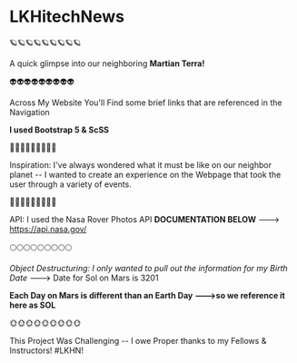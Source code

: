 # LKHitechNews
>
🪐🪐🪐🪐🪐🪐🪐🪐🪐
>
A quick glimpse into our neighboring <strong>Martian Terra!</strong> 
>
👽👽👽👽👽👽👽👽👽
>
Across My Website You'll Find some brief links that are referenced in the Navigation
>
<strong>I used Bootstrap 5 & ScSS </strong>
>
🔭🔭🔭🔭🔭🔭🔭🔭🔭
>
Inspiration:
I've always wondered what it must be like on our neighbor planet --
I wanted to create an experience on the Webpage that took the user through a variety of events.
>
💫💫💫💫💫💫💫💫💫
>
API: I used the Nasa Rover Photos API
<strong>DOCUMENTATION BELOW</strong>
---> https://api.nasa.gov/
>
🌕🌕🌕🌕🌕🌕🌕🌕🌕
>
*Object Destructuring: I only wanted to pull out the information for my Birth Date*
---> Date for Sol on Mars is 3201
>
<strong>Each Day on Mars is different than an Earth Day
--->so we reference it here as SOL</strong>
>
🌞🌞🌞🌞🌞🌞🌞🌞🌞
>
This Project Was Challenging -- I owe Proper thanks to my Fellows & Instructors!
#LKHN!
